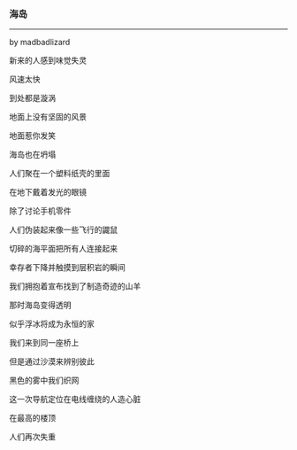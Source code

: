 ### **海岛**

**       **

by madbadlizard



新来的人感到味觉失灵

风速太快

到处都是漩涡

地面上没有坚固的风景

地面惹你发笑

海岛也在坍塌

人们聚在一个塑料纸壳的里面

在地下戴着发光的眼镜

除了讨论手机零件

人们伪装起来像一些飞行的鼹鼠

切碎的海平面把所有人连接起来

幸存者下降并触摸到层积岩的瞬间

我们拥抱着宣布找到了制造奇迹的山羊

那时海岛变得透明

似乎浮冰将成为永恒的家

我们来到同一座桥上

但是通过沙漠来辨别彼此

黑色的雾中我们织网

这一次导航定位在电线缠绕的人造心脏

在最高的楼顶

人们再次失重

